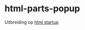 html-parts-popup
================

Uitbreiding op [html startup](https://github.com/nweevers/html_startup_inuit)